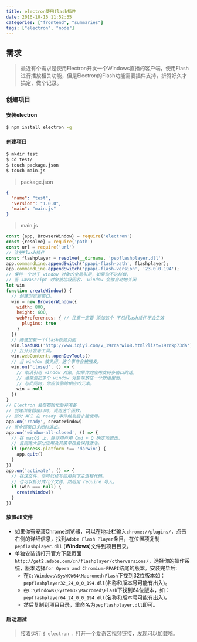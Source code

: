 ```yaml
---
title: electron使用flash插件
date: 2016-10-16 11:52:35
categories: ["frontend", "summaries"]
tags: ["electron", "node"]
---
```


## 需求
> 最近有个需求是使用Electron开发一个Windows直播的客户端，使用Flash进行播放相关功能，但是Electron的Flash功能需要插件支持，折腾好久才搞定，做个记录。  
### 创建项目
#### 安装electron  
```bash
$ npm install electron -g
```
#### 创建项目
```bash
$ mkdir test
$ cd test/
$ touch package.json
$ touch main.js
```
> package.json  
```json
{
  "name": "test",
  "version": "1.0.0",
  "main": "main.js"
}
```
> main.js  
```js
const {app, BrowserWindow} = require('electron')
const {resolve} = require('path')
const url = require('url')
// 注册Flash插件
const flashplayer = resolve(__dirname, 'pepflashplayer.dll')
app.commandLine.appendSwitch('ppapi-flash-path', flashplayer);
app.commandLine.appendSwitch('ppapi-flash-version', '23.0.0.194');
// 保持一个对于 window 对象的全局引用，如果你不这样做，
// 当 JavaScript 对象被垃圾回收， window 会被自动地关闭
let win
function createWindow() {
  // 创建浏览器窗口。
  win = new BrowserWindow({
    width: 800,
    height: 600,
    webPreferences: { // 注意一定要 添加这个 不然flash插件不会生效
      plugins: true
    }
  })
  // 随便加载一个flash视频页面
  win.loadURL('http://www.iqiyi.com/v_19rrarwio8.html?list=19rrkp73da')
  // 打开开发者工具。
  win.webContents.openDevTools()
  // 当 window 被关闭，这个事件会被触发。
  win.on('closed', () => {
    // 取消引用 window 对象，如果你的应用支持多窗口的话，
    // 通常会把多个 window 对象存放在一个数组里面，
    // 与此同时，你应该删除相应的元素。
    win = null
  })
}
// Electron 会在初始化后并准备
// 创建浏览器窗口时，调用这个函数。
// 部分 API 在 ready 事件触发后才能使用。
app.on('ready', createWindow)
// 当全部窗口关闭时退出。
app.on('window-all-closed', () => {
  // 在 macOS 上，除非用户用 Cmd + Q 确定地退出，
  // 否则绝大部分应用及其菜单栏会保持激活。
  if (process.platform !== 'darwin') {
    app.quit()
  }
})
app.on('activate', () => {
  // 在这文件，你可以续写应用剩下主进程代码。
  // 也可以拆分成几个文件，然后用 require 导入。
  if (win === null) {
    createWindow()
  }
})
```
#### 放置dll文件
+ 如果你有安装Chrome浏览器，可以在地址栏输入`chrome://plugins/`，点击右侧的详细信息，找到`Adobe Flash Player`条目，在位置项复制`pepflashplayer.dll` (**Windows**)文件到项目目录。
+ 单独安装请打开官方下载页面 `http://get2.adobe.com/cn/flashplayer/otherversions/`，选择你的操作系统，版本选择`for Opera and Chromium-PPAPI`结尾的版本。安装完毕后:
    - 在`C:\Windows\SysWOW64\Macromed\Flash`下找到32位版本如：`pepflashplayer32_24_0_0_194.dll`(名称和版本号可能有出入)。 
    - `在C:\Windows\System32\Macromed\Flash`下找到64位版本，如：`pepflashplayer64_24_0_0_194.dll`(名称和版本号可能有出入)。
    - 然后复制到项目目录，重命名为`pepflashplayer.dll`即可。

#### 启动测试
> 接着运行 `$ electron .` 打开一个爱奇艺视频链接，发现可以加载咯。
